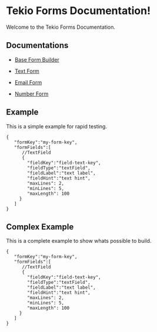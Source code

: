 
# Tekio Forms Documentation!

Welcome to the Tekio Forms Documentation.

## Documentations

- [Base Form Builder](/documentation/base_form_builder.md)

- [Text Form](/documentation/text_form.md)

- [Email Form](/documentation/email_form.md)

- [Number Form](/documentation/number_form.md)

## Example

This is a simple example for rapid testing.

    {
       "formKey":"my-form-key",
       "formFields":[
          //TextField
          {
            "fieldKey":"field-text-key",
            "fieldType":"textField",
            "fieldLabel":"text label",
            "fieldHint":"text hint",
            "maxLines": 2,
            "minLines": 5,
            "maxLength": 100
         }
       ]
    }

## Complex Example

This is a complete example to show whats possible to build.

    {
       "formKey":"my-form-key",
       "formFields":[
          //TextField
          {
            "fieldKey":"field-text-key",
            "fieldType":"textField",
            "fieldLabel":"text label",
            "fieldHint":"text hint",
            "maxLines": 2,
            "minLines": 5,
            "maxLength": 100
         }
       ]
    }

